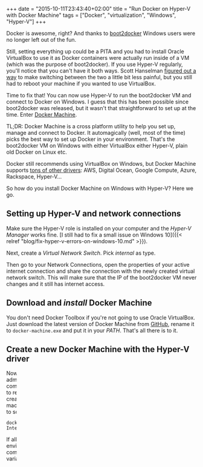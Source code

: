 +++
date = "2015-10-11T23:43:40+02:00"
title = "Run Docker on Hyper-V with Docker Machine"
tags = ["Docker", "virtualization", "Windows", "Hyper-V"]
+++

Docker is awesome, right? And thanks to [boot2docker](http://boot2docker.io) Windows users were no longer left out of the fun.

Still, setting everything up could be a PITA and you had to install Oracle VirtualBox to use it as Docker containers were actually run inside of a VM (which was the purpose of boot2docker). If you use Hyper-V regularly, you'll notice that you can't have it both ways. Scott Hanselman [figured out a way](http://www.hanselman.com/blog/SwitchEasilyBetweenVirtualBoxAndHyperVWithABCDEditBootEntryInWindows81.aspx) to make switching between the two a little bit less painful, but you still had to reboot your machine if you wanted to use VirtualBox.

Time to fix that! You can now use Hyper-V to run the boot2docker VM and connect to Docker on Windows. I guess that this has been possible since boot2docker was released, but it wasn't that straightforward to set up at the time. Enter [Docker Machine](https://docs.docker.com/machine/).

TL;DR: Docker Machine is a cross platform utility to help you set up, manage and connect to Docker. It automagically (well, most of the time) picks the best way to set up Docker in your environment. That's the boot2docker VM on Windows with either VirtualBox either Hyper-V, plain old Docker on Linux etc.

Docker still recommends using VirtualBox on Windows, but Docker Machine supports [tons of other drivers](https://docs.docker.com/machine/drivers/): AWS, Digital Ocean, Google Compute, Azure, Rackspace, Hyper-V...

So how do you install Docker Machine on Windows with Hyper-V? Here we go.

## Setting up Hyper-V and network connections

Make sure the Hyper-V role is installed on your computer and the *Hyper-V Manager* works fine. [I still had to fix a small issue on Windows 10]({{< relref "blog/fix-hyper-v-errors-on-windows-10.md" >}}).

Next, create a *Virtual Network Switch*. Pick *internal* as type.

Then go to your Network Connections, open the properties of your active internet connection and share the connection with the newly created virtual network switch. This will make sure that the IP of the boot2docker VM never changes and it still has internet access.

## Download and *install* Docker Machine

You don't need Docker Toolbox if you're not going to use Oracle VirtualBox. Just download the latest version of Docker Machine from [GitHub](https://github.com/docker/machine/releases/), rename it to `docker-machine.exe` and put it in your *PATH*. That's all there is to it.

## Create a new Docker Machine with the Hyper-V driver

Now open an administrative command prompt (you need to be an administrator to create new virtual machines) and execute the following command to create a new Docker Machine named *boot2docker*. Make sure to replace `My Internal Switch` with the name of the internal switch you created before. You can add `--hyper-v-memory xxxx` before the name of the machine to change the default amount of memory (it's dynamic) from 1024 to something else.

```shell
docker-machine create --driver hyperv --hyperv-virtual-switch "My Internal Switch" boot2docker
```
	
If all went well, you should get a message saying you still need to set the environment variables to connect to the machine. Running the following command will give you a few more commands to run which set the required variables.

```shell
docker-machine env --shell cmd boot2docker
```
	
## Connect to your boot2docker instance
	
You can now connect to your newly created boot2docker instance with the following command as it should already be running:

```shell
docker-machine ssh boot2docker
```
	
A few more helpful commands:

```shell
docker-machine --help
docker-machine stop boot2docker
docker-machine start boot2docker
docker-machine restart boot2docker
docker-machine kill boot2docker
```
	
If you need more fine-grained control, you can still use the *Hyper-V Manager* to adjust more settings.